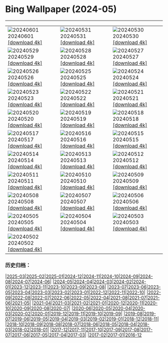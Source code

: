 # Bing Wallpaper (2024-05)
**************

<table><tr><td><img src="https://www.bing.com/th?id=OHR.PrideMonthSF_EN-IN4842306720_1920x1080.jpg" alt="20240601"> 20240601 <a href="https://www.bing.com/th?id=OHR.PrideMonthSF_EN-IN4842306720_UHD.jpg">[download 4k]</a></td><td><img src="https://www.bing.com/th?id=OHR.YorkshireDalesNP_EN-IN4566883981_1920x1080.jpg" alt="20240531"> 20240531 <a href="https://www.bing.com/th?id=OHR.YorkshireDalesNP_EN-IN4566883981_UHD.jpg">[download 4k]</a></td><td><img src="https://www.bing.com/th?id=OHR.Everglades90th_EN-IN5308863447_1920x1080.jpg" alt="20240530"> 20240530 <a href="https://www.bing.com/th?id=OHR.Everglades90th_EN-IN5308863447_UHD.jpg">[download 4k]</a></td></tr><tr><td><img src="https://www.bing.com/th?id=OHR.MullOtter_EN-IN5193619685_1920x1080.jpg" alt="20240529"> 20240529 <a href="https://www.bing.com/th?id=OHR.MullOtter_EN-IN5193619685_UHD.jpg">[download 4k]</a></td><td><img src="https://www.bing.com/th?id=OHR.MeteoraMonastery_EN-IN0876656339_1920x1080.jpg" alt="20240528"> 20240528 <a href="https://www.bing.com/th?id=OHR.MeteoraMonastery_EN-IN0876656339_UHD.jpg">[download 4k]</a></td><td><img src="https://www.bing.com/th?id=OHR.ShivaDarasuram_EN-IN5077554474_1920x1080.jpg" alt="20240527"> 20240527 <a href="https://www.bing.com/th?id=OHR.ShivaDarasuram_EN-IN5077554474_UHD.jpg">[download 4k]</a></td></tr><tr><td><img src="https://www.bing.com/th?id=OHR.MethowWildflowers_EN-IN4970374222_1920x1080.jpg" alt="20240526"> 20240526 <a href="https://www.bing.com/th?id=OHR.MethowWildflowers_EN-IN4970374222_UHD.jpg">[download 4k]</a></td><td><img src="https://www.bing.com/th?id=OHR.MoroccoBenhaddou_EN-IN4913242303_1920x1080.jpg" alt="20240525"> 20240525 <a href="https://www.bing.com/th?id=OHR.MoroccoBenhaddou_EN-IN4913242303_UHD.jpg">[download 4k]</a></td><td><img src="https://www.bing.com/th?id=OHR.OrdesaNationalPark_EN-IN4789684794_1920x1080.jpg" alt="20240524"> 20240524 <a href="https://www.bing.com/th?id=OHR.OrdesaNationalPark_EN-IN4789684794_UHD.jpg">[download 4k]</a></td></tr><tr><td><img src="https://www.bing.com/th?id=OHR.IndianStarTortoise_EN-IN7003674028_1920x1080.jpg" alt="20240523"> 20240523 <a href="https://www.bing.com/th?id=OHR.IndianStarTortoise_EN-IN7003674028_UHD.jpg">[download 4k]</a></td><td><img src="https://www.bing.com/th?id=OHR.SnowGumTasmania_EN-IN6798155593_1920x1080.jpg" alt="20240522"> 20240522 <a href="https://www.bing.com/th?id=OHR.SnowGumTasmania_EN-IN6798155593_UHD.jpg">[download 4k]</a></td><td><img src="https://www.bing.com/th?id=OHR.MalaysiaTea_EN-IN6409781415_1920x1080.jpg" alt="20240521"> 20240521 <a href="https://www.bing.com/th?id=OHR.MalaysiaTea_EN-IN6409781415_UHD.jpg">[download 4k]</a></td></tr><tr><td><img src="https://www.bing.com/th?id=OHR.HoneycombBee_EN-IN5264559093_1920x1080.jpg" alt="20240520"> 20240520 <a href="https://www.bing.com/th?id=OHR.HoneycombBee_EN-IN5264559093_UHD.jpg">[download 4k]</a></td><td><img src="https://www.bing.com/th?id=OHR.VernazzaItaly_EN-IN5043240233_1920x1080.jpg" alt="20240519"> 20240519 <a href="https://www.bing.com/th?id=OHR.VernazzaItaly_EN-IN5043240233_UHD.jpg">[download 4k]</a></td><td><img src="https://www.bing.com/th?id=OHR.MuseumWhale_EN-IN4765329631_1920x1080.jpg" alt="20240518"> 20240518 <a href="https://www.bing.com/th?id=OHR.MuseumWhale_EN-IN4765329631_UHD.jpg">[download 4k]</a></td></tr><tr><td><img src="https://www.bing.com/th?id=OHR.TarangireElephants_EN-IN4532502651_1920x1080.jpg" alt="20240517"> 20240517 <a href="https://www.bing.com/th?id=OHR.TarangireElephants_EN-IN4532502651_UHD.jpg">[download 4k]</a></td><td><img src="https://www.bing.com/th?id=OHR.DayOfLight_EN-IN3415387303_1920x1080.jpg" alt="20240516"> 20240516 <a href="https://www.bing.com/th?id=OHR.DayOfLight_EN-IN3415387303_UHD.jpg">[download 4k]</a></td><td><img src="https://www.bing.com/th?id=OHR.BlueCityIndia_EN-IN3177982227_1920x1080.jpg" alt="20240515"> 20240515 <a href="https://www.bing.com/th?id=OHR.BlueCityIndia_EN-IN3177982227_UHD.jpg">[download 4k]</a></td></tr><tr><td><img src="https://www.bing.com/th?id=OHR.CarlsbadNP_EN-IN3004884534_1920x1080.jpg" alt="20240514"> 20240514 <a href="https://www.bing.com/th?id=OHR.CarlsbadNP_EN-IN3004884534_UHD.jpg">[download 4k]</a></td><td><img src="https://www.bing.com/th?id=OHR.NamibiaCanyon_EN-IN2812270328_1920x1080.jpg" alt="20240513"> 20240513 <a href="https://www.bing.com/th?id=OHR.NamibiaCanyon_EN-IN2812270328_UHD.jpg">[download 4k]</a></td><td><img src="https://www.bing.com/th?id=OHR.GuanacoMother_EN-IN2535708890_1920x1080.jpg" alt="20240512"> 20240512 <a href="https://www.bing.com/th?id=OHR.GuanacoMother_EN-IN2535708890_UHD.jpg">[download 4k]</a></td></tr><tr><td><img src="https://www.bing.com/th?id=OHR.TexasIndigoBunting_EN-IN8017166670_1920x1080.jpg" alt="20240511"> 20240511 <a href="https://www.bing.com/th?id=OHR.TexasIndigoBunting_EN-IN8017166670_UHD.jpg">[download 4k]</a></td><td><img src="https://www.bing.com/th?id=OHR.MisoolRajaAmpat_EN-IN2026681829_1920x1080.jpg" alt="20240510"> 20240510 <a href="https://www.bing.com/th?id=OHR.MisoolRajaAmpat_EN-IN2026681829_UHD.jpg">[download 4k]</a></td><td><img src="https://www.bing.com/th?id=OHR.EmirganPark_EN-IN1713260535_1920x1080.jpg" alt="20240509"> 20240509 <a href="https://www.bing.com/th?id=OHR.EmirganPark_EN-IN1713260535_UHD.jpg">[download 4k]</a></td></tr><tr><td><img src="https://www.bing.com/th?id=OHR.PortMarseille_EN-IN7480863475_1920x1080.jpg" alt="20240508"> 20240508 <a href="https://www.bing.com/th?id=OHR.PortMarseille_EN-IN7480863475_UHD.jpg">[download 4k]</a></td><td><img src="https://www.bing.com/th?id=OHR.LittleDuckling_EN-IN1177865327_1920x1080.jpg" alt="20240507"> 20240507 <a href="https://www.bing.com/th?id=OHR.LittleDuckling_EN-IN1177865327_UHD.jpg">[download 4k]</a></td><td><img src="https://www.bing.com/th?id=OHR.TheRoachesPeakDistrict_EN-IN0923215557_1920x1080.jpg" alt="20240506"> 20240506 <a href="https://www.bing.com/th?id=OHR.TheRoachesPeakDistrict_EN-IN0923215557_UHD.jpg">[download 4k]</a></td></tr><tr><td><img src="https://www.bing.com/th?id=OHR.KeralaRiver_EN-IN0661487977_1920x1080.jpg" alt="20240505"> 20240505 <a href="https://www.bing.com/th?id=OHR.KeralaRiver_EN-IN0661487977_UHD.jpg">[download 4k]</a></td><td><img src="https://www.bing.com/th?id=OHR.JediMonastery_EN-IN0109731817_1920x1080.jpg" alt="20240504"> 20240504 <a href="https://www.bing.com/th?id=OHR.JediMonastery_EN-IN0109731817_UHD.jpg">[download 4k]</a></td><td><img src="https://www.bing.com/th?id=OHR.SonoranSpring_EN-IN9627232224_1920x1080.jpg" alt="20240503"> 20240503 <a href="https://www.bing.com/th?id=OHR.SonoranSpring_EN-IN9627232224_UHD.jpg">[download 4k]</a></td></tr><tr><td><img src="https://www.bing.com/th?id=OHR.CratersOfTheMoon_EN-IN2412374583_1920x1080.jpg" alt="20240502"> 20240502 <a href="https://www.bing.com/th?id=OHR.CratersOfTheMoon_EN-IN2412374583_UHD.jpg">[download 4k]</a></td><td></td><td></td></tr></table>

### 历史归档：

|[2025-03](/../2025-03/2025-03.md)|[2025-02](/../2025-02/2025-02.md)|[2025-01](/../2025-01/2025-01.md)|[2024-12](/../2024-12/2024-12.md)|[2024-11](/../2024-11/2024-11.md)|[2024-10](/../2024-10/2024-10.md)|[2024-09](/../2024-09/2024-09.md)|[2024-08](/../2024-08/2024-08.md)|[2024-07](/../2024-07/2024-07.md)|[2024-06](/../2024-06/2024-06.md)|
|[2024-05](/2024-05.md)|[2024-04](/../2024-04/2024-04.md)|[2024-03](/../2024-03/2024-03.md)|[2024-02](/../2024-02/2024-02.md)|[2024-01](/../2024-01/2024-01.md)|[2023-12](/../2023-12/2023-12.md)|[2023-11](/../2023-11/2023-11.md)|[2023-10](/../2023-10/2023-10.md)|[2023-09](/../2023-09/2023-09.md)|[2023-08](/../2023-08/2023-08.md)|
|[2023-07](/../2023-07/2023-07.md)|[2023-06](/../2023-06/2023-06.md)|[2023-05](/../2023-05/2023-05.md)|[2023-04](/../2023-04/2023-04.md)|[2023-03](/../2023-03/2023-03.md)|[2023-02](/../2023-02/2023-02.md)|[2023-01](/../2023-01/2023-01.md)|[2022-12](/../2022-12/2022-12.md)|[2022-11](/../2022-11/2022-11.md)|[2022-10](/../2022-10/2022-10.md)|
|[2022-09](/../2022-09/2022-09.md)|[2022-08](/../2022-08/2022-08.md)|[2022-07](/../2022-07/2022-07.md)|[2022-06](/../2022-06/2022-06.md)|[2022-05](/../2022-05/2022-05.md)|[2022-04](/../2022-04/2022-04.md)|[2021-08](/../2021-08/2021-08.md)|[2021-07](/../2021-07/2021-07.md)|[2021-06](/../2021-06/2021-06.md)|[2021-05](/../2021-05/2021-05.md)|
|[2021-04](/../2021-04/2021-04.md)|[2021-03](/../2021-03/2021-03.md)|[2021-02](/../2021-02/2021-02.md)|[2021-01](/../2021-01/2021-01.md)|[2020-12](/../2020-12/2020-12.md)|[2020-11](/../2020-11/2020-11.md)|[2020-10](/../2020-10/2020-10.md)|[2020-09](/../2020-09/2020-09.md)|[2020-08](/../2020-08/2020-08.md)|[2020-07](/../2020-07/2020-07.md)|
|[2020-06](/../2020-06/2020-06.md)|[2020-05](/../2020-05/2020-05.md)|[2020-04](/../2020-04/2020-04.md)|[2020-03](/../2020-03/2020-03.md)|[2020-02](/../2020-02/2020-02.md)|[2020-01](/../2020-01/2020-01.md)|[2019-12](/../2019-12/2019-12.md)|[2019-11](/../2019-11/2019-11.md)|[2019-10](/../2019-10/2019-10.md)|[2019-09](/../2019-09/2019-09.md)|
|[2019-08](/../2019-08/2019-08.md)|[2019-07](/../2019-07/2019-07.md)|[2019-06](/../2019-06/2019-06.md)|[2019-05](/../2019-05/2019-05.md)|[2019-04](/../2019-04/2019-04.md)|[2019-03](/../2019-03/2019-03.md)|[2019-02](/../2019-02/2019-02.md)|[2019-01](/../2019-01/2019-01.md)|[2018-12](/../2018-12/2018-12.md)|[2018-11](/../2018-11/2018-11.md)|
|[2018-10](/../2018-10/2018-10.md)|[2018-09](/../2018-09/2018-09.md)|[2018-08](/../2018-08/2018-08.md)|[2018-07](/../2018-07/2018-07.md)|[2018-06](/../2018-06/2018-06.md)|[2018-05](/../2018-05/2018-05.md)|[2018-04](/../2018-04/2018-04.md)|[2018-03](/../2018-03/2018-03.md)|[2018-02](/../2018-02/2018-02.md)|[2018-01](/../2018-01/2018-01.md)|
|[2017-12](/../2017-12/2017-12.md)|[2017-11](/../2017-11/2017-11.md)|[2017-10](/../2017-10/2017-10.md)|[2017-09](/../2017-09/2017-09.md)|[2017-08](/../2017-08/2017-08.md)|[2017-07](/../2017-07/2017-07.md)|[2017-06](/../2017-06/2017-06.md)|[2017-05](/../2017-05/2017-05.md)|[2017-04](/../2017-04/2017-04.md)|[2017-03](/../2017-03/2017-03.md)|
|[2017-02](/../2017-02/2017-02.md)|[2017-01](/../2017-01/2017-01.md)|[2016-12](/../2016-12/2016-12.md)